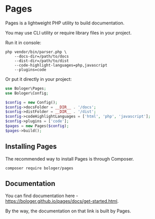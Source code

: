 # Pages 

Pages is a lightweight PHP utility to build documentation. 

You may use CLI utility or require library files in your project.

Run it in console: 
```
php vendor/bin/parser.php \
    --docs-dir=/path/to/docs
    --dist-dir=/path/to/dist 
    --code-highlight-languages=php,javascript
    --plugins=code
```

Or put it directly in your project:
```php
use Bologer\Pages;
use Bologer\Config;

$config = new Config();
$config->docsFolder = __DIR__ . '/docs';
$config->distFolder = __DIR__ . '/dist';
$config->codeHighlightLanguages = ['html', 'php', 'javascript'];
$config->plugins = ['code'];
$pages = new Pages($config);
$pages->build();
```

## Installing Pages
The recommended way to install Pages is through Composer.

```
composer require bologer/pages
```

## Documentation

You can find documentation here - https://bologer.github.io/pages/docs/get-started.html. 

By the way, the documentation on that link is built by Pages.
